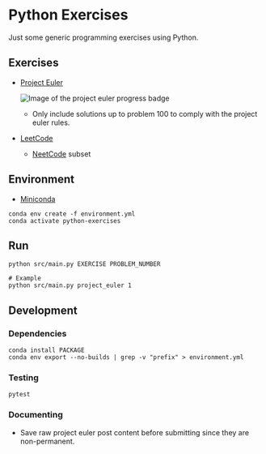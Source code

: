 # Python Exercises

Just some generic programming exercises using Python.

## Exercises

- [Project Euler](https://projecteuler.net/archives)

  ![Image of the project euler progress badge](https://projecteuler.net/profile/WaterGenie35.png)

  - Only include solutions up to problem 100 to comply with the project euler rules.

- [LeetCode](https://leetcode.com/problemset/)
  - [NeetCode](https://neetcode.io/practice) subset

## Environment

- [Miniconda](https://docs.anaconda.com/miniconda/index.html#latest-miniconda-installer-links)

```shell
conda env create -f environment.yml
conda activate python-exercises
```

## Run

```shell
python src/main.py EXERCISE PROBLEM_NUMBER

# Example
python src/main.py project_euler 1
```

## Development

### Dependencies
```shell
conda install PACKAGE
conda env export --no-builds | grep -v "prefix" > environment.yml
```

### Testing
```shell
pytest
```

### Documenting
- Save raw project euler post content before submitting since they are non-permanent.
